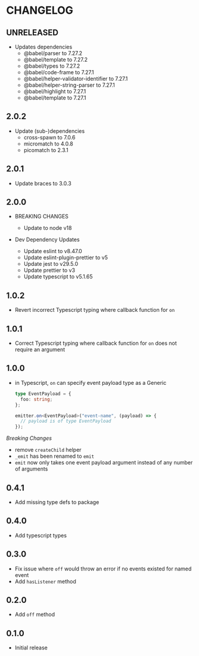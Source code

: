 # CHANGELOG

## UNRELEASED

- Updates dependencies
  - @babel/parser to 7.27.2
  - @babel/template to 7.27.2
  - @babel/types to 7.27.2
  - @babel/code-frame to 7.27.1
  - @babel/helper-validator-identifier to 7.27.1
  - @babel/helper-string-parser to 7.27.1
  - @babel/highlight to 7.27.1
  - @babel/template to 7.27.1

## 2.0.2

- Update (sub-)dependencies
  - cross-spawn to 7.0.6
  - micromatch to 4.0.8
  - picomatch to 2.3.1

## 2.0.1

- Update braces to 3.0.3

## 2.0.0

 - BREAKING CHANGES
   - Update to node v18

 - Dev Dependency Updates
   - Update eslint to v8.47.0
   - Update eslint-plugin-prettier to v5
   - Update jest to v29.5.0
   - Update prettier to v3
   - Update typescript to v5.1.65

## 1.0.2

- Revert incorrect Typescript typing where callback function for `on`

## 1.0.1

- Correct Typescript typing where callback function for `on` does not require an argument

## 1.0.0

- in Typescript, `on` can specify event payload type as a Generic

  ```typescript
  type EventPayload = {
    foo: string;
  };

  emitter.on<EventPayload>("event-name", (payload) => {
    // payload is of type EventPayload
  });
  ```

_Breaking Changes_

- remove `createChild` helper
- `_emit` has been renamed to `emit`
- `emit` now only takes one event payload argument instead of any number of arguments

## 0.4.1

- Add missing type defs to package

## 0.4.0

- Add typescript types

## 0.3.0

- Fix issue where `off` would throw an error if no events existed for named event
- Add `hasListener` method

## 0.2.0

- Add `off` method

## 0.1.0

- Initial release
